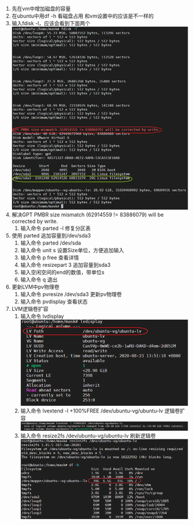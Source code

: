 1. 先在vm中增加磁盘的容量
2. 在ubuntu中用df -h 看磁盘占用 和vm设置中的应该是不一样的
3. 输入fdisk -l，应该会看到下面两个 ![](./12766175-b54e169a7a513687.webp)
4. 解决GPT PMBR size mismatch (62914559 != 83886079) will be corrected by write.
    1. 输入命令 parted -l 修复分区表
5. 使用 parted 追加容量到/dev/sda3    
    1. 输入命令 parted /dev/sda 
    2. 输入命令 unit s 设置Size单位，方便追加输入
    3. 输入命令 p free 查看详情
    4. 输入命令 resizepart 3 追加容量到sda3
    5. 输入空闲空间的end的数值，带单位s
    6. 输入命令 q 退出
6. 更新LVM中pv物理卷
    1. 输入命令 pvresize /dev/sda3 更新pv物理卷
    2. 输入命令 pvdisplay 查看状态
7. LVM逻辑卷扩容
    1. 输入命令 lvdisplay ![](./12766175-3bd4cc204ae4add8.webp)
    2. 输入命令 lvextend -l +100%FREE /dev/ubuntu-vg/ubuntu-lv 逻辑卷扩容 ![](./12766175-a700709a24ce905d.webp)
    3. 输入命令 resize2fs /dev/ubuntu-vg/ubuntu-lv 刷新逻辑卷 ![](./12766175-4a8e9a6d2207ac2a.webp)